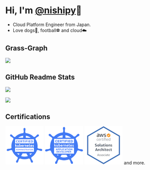 # Hi, I'm [@nishipy](https://twitter.com/iamnishipy)🐶

* Cloud Platform Engineer from Japan.
* Love dogs🐶, football⚽️ and cloud☁️

## Grass-Graph

[![](https://grass-graph.moshimo.works/images/nishipy.png)](https://grass-graph.moshimo.works/)

## GitHub Readme Stats

[![](https://github-readme-stats.vercel.app/api?username=nishipy)](https://github.com/anuraghazra/github-readme-stats)

[![](https://github-readme-stats.vercel.app/api/top-langs/?username=nishipy&layout=default)](https://github.com/anuraghazra/github-readme-stats)

## Certifications

![](https://github.com/nishipy/nishipy/blob/master/badges/cka-certified-kubernetes-administrator.png) ![](https://github.com/nishipy/nishipy/blob/master/badges/cka-certified-kubernetes-application-developer.png) ![](https://github.com/nishipy/nishipy/blob/master/badges/aws-certified-solutions-architect-associate.png) and more.
